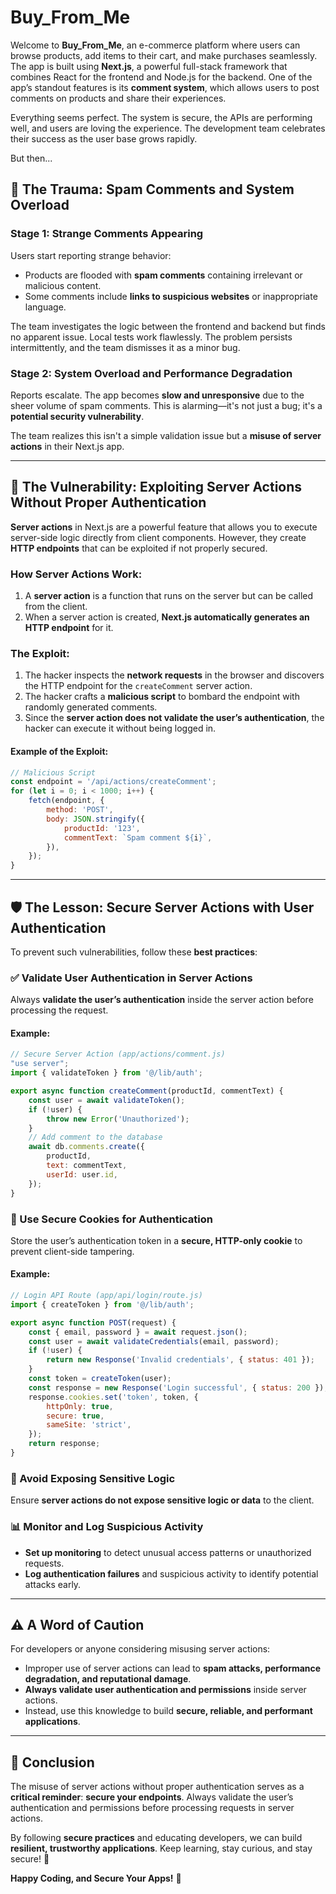 # Buy_From_Me

Welcome to **Buy_From_Me**, an e-commerce platform where users can browse products, add items to their cart, and make purchases seamlessly. The app is built using **Next.js**, a powerful full-stack framework that combines React for the frontend and Node.js for the backend. One of the app’s standout features is its **comment system**, which allows users to post comments on products and share their experiences.

Everything seems perfect. The system is secure, the APIs are performing well, and users are loving the experience. The development team celebrates their success as the user base grows rapidly.

But then...

## 🚨 The Trauma: Spam Comments and System Overload

### Stage 1: Strange Comments Appearing
Users start reporting strange behavior:

- Products are flooded with **spam comments** containing irrelevant or malicious content.
- Some comments include **links to suspicious websites** or inappropriate language.

The team investigates the logic between the frontend and backend but finds no apparent issue. Local tests work flawlessly. The problem persists intermittently, and the team dismisses it as a minor bug.

### Stage 2: System Overload and Performance Degradation
Reports escalate. The app becomes **slow and unresponsive** due to the sheer volume of spam comments. This is alarming—it's not just a bug; it's a **potential security vulnerability**.

The team realizes this isn't a simple validation issue but a **misuse of server actions** in their Next.js app.

---

## 🛑 The Vulnerability: Exploiting Server Actions Without Proper Authentication

**Server actions** in Next.js are a powerful feature that allows you to execute server-side logic directly from client components. However, they create **HTTP endpoints** that can be exploited if not properly secured.

### How Server Actions Work:

1. A **server action** is a function that runs on the server but can be called from the client.
2. When a server action is created, **Next.js automatically generates an HTTP endpoint** for it.

### The Exploit:

1. The hacker inspects the **network requests** in the browser and discovers the HTTP endpoint for the `createComment` server action.
2. The hacker crafts a **malicious script** to bombard the endpoint with randomly generated comments.
3. Since the **server action does not validate the user’s authentication**, the hacker can execute it without being logged in.

#### Example of the Exploit:
```javascript
// Malicious Script
const endpoint = '/api/actions/createComment';
for (let i = 0; i < 1000; i++) {
    fetch(endpoint, {
        method: 'POST',
        body: JSON.stringify({
            productId: '123',
            commentText: `Spam comment ${i}`,
        }),
    });
}
```

---

## 🛡️ The Lesson: Secure Server Actions with User Authentication

To prevent such vulnerabilities, follow these **best practices**:

### ✅ Validate User Authentication in Server Actions

Always **validate the user’s authentication** inside the server action before processing the request.

#### Example:
```javascript
// Secure Server Action (app/actions/comment.js)
"use server";
import { validateToken } from '@/lib/auth';

export async function createComment(productId, commentText) {
    const user = await validateToken();
    if (!user) {
        throw new Error('Unauthorized');
    }
    // Add comment to the database
    await db.comments.create({
        productId,
        text: commentText,
        userId: user.id,
    });
}
```

### 🔐 Use Secure Cookies for Authentication

Store the user’s authentication token in a **secure, HTTP-only cookie** to prevent client-side tampering.

#### Example:
```javascript
// Login API Route (app/api/login/route.js)
import { createToken } from '@/lib/auth';

export async function POST(request) {
    const { email, password } = await request.json();
    const user = await validateCredentials(email, password);
    if (!user) {
        return new Response('Invalid credentials', { status: 401 });
    }
    const token = createToken(user);
    const response = new Response('Login successful', { status: 200 });
    response.cookies.set('token', token, {
        httpOnly: true,
        secure: true,
        sameSite: 'strict',
    });
    return response;
}
```

### 🚫 Avoid Exposing Sensitive Logic

Ensure **server actions do not expose sensitive logic or data** to the client.

### 📊 Monitor and Log Suspicious Activity

- **Set up monitoring** to detect unusual access patterns or unauthorized requests.
- **Log authentication failures** and suspicious activity to identify potential attacks early.

---

## ⚠️ A Word of Caution

For developers or anyone considering misusing server actions:

- Improper use of server actions can lead to **spam attacks, performance degradation, and reputational damage**.
- **Always validate user authentication and permissions** inside server actions.
- Instead, use this knowledge to build **secure, reliable, and performant applications**.

---

## 🎯 Conclusion

The misuse of server actions without proper authentication serves as a **critical reminder**: **secure your endpoints**. Always validate the user’s authentication and permissions before processing requests in server actions.

By following **secure practices** and educating developers, we can build **resilient, trustworthy applications**. Keep learning, stay curious, and stay secure! 🔐

**Happy Coding, and Secure Your Apps!** 🚀